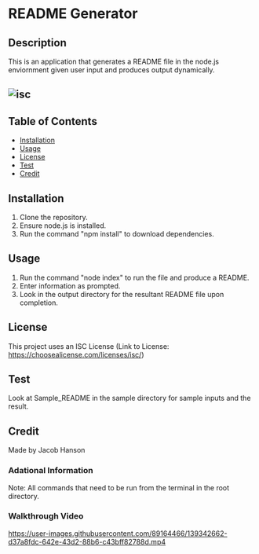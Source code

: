 # README Generator

## Description
This is an application that generates a README file in the node.js enviornment given user input and produces output dynamically.

## ![isc](https://img.shields.io/badge/license-ISC-green?&style=for-the-badge)

## Table of Contents
* [Installation](#installation)
* [Usage](#usage)
* [License](#license)
* [Test](#tests)
* [Credit](#credit)

## Installation
1. Clone the repository.
2. Ensure node.js is installed.
3. Run the command "npm install" to download dependencies.

## Usage
1. Run the command "node index" to run the file and produce a README.
2. Enter information as prompted.
3. Look in the output directory for the resultant README file upon completion.

## License
This project uses an ISC License (Link to License: https://choosealicense.com/licenses/isc/)

## Test
Look at Sample_README in the sample directory for sample inputs and the result.

## Credit
Made by Jacob Hanson

### Adational Information
Note: All commands that need to be run from the terminal in the root directory.

### Walkthrough Video
https://user-images.githubusercontent.com/89164466/139342662-d37a8fdc-642e-43d2-88b6-c43bff82788d.mp4
